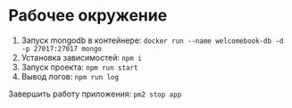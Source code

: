 # Рабочее окружение

1. Запуск mongodb в контейнере: `docker run --name welcomebook-db -d -p 27017:27017 mongo`
2. Установка зависимостей: `npm i`
3. Запуск проекта: `npm run start`
4. Вывод логов: `npm run log`

Завершить работу приложения: `pm2 stop app`